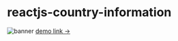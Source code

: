 # reactjs-country-information
![banner](https://drive.google.com/drive/u/0/folders/1n2IuKYarjSli6A7KfXh5eIehhL22cCXk)
[demo link ->](https://pavankumarkr2000.github.io/reactjs-country-information/) 
